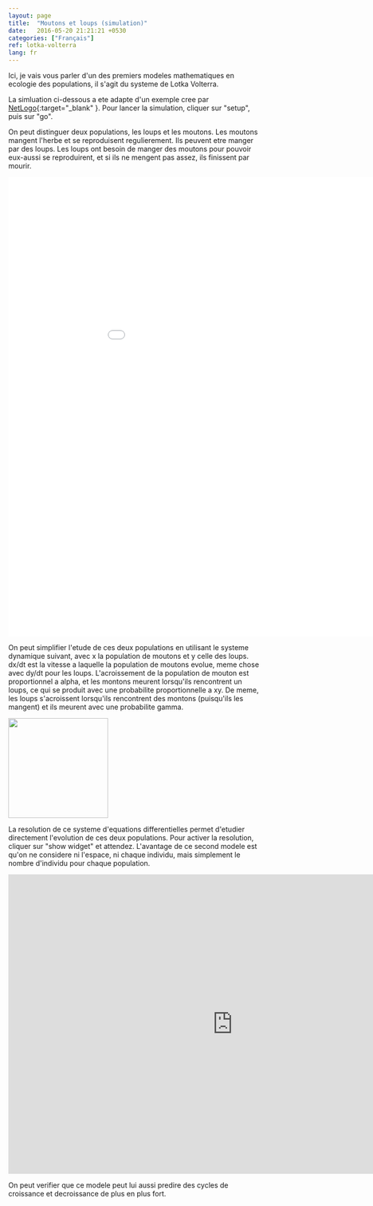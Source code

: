 ```yaml
---
layout: page
title:  "Moutons et loups (simulation)"
date:   2016-05-20 21:21:21 +0530
categories: ["Français"]
ref: lotka-volterra
lang: fr
---
```





Ici, je vais vous parler d'un des premiers modeles mathematiques en ecologie des populations, il s'agit du systeme de Lotka Volterra.

La simluation ci-dessous a ete adapte d'un exemple cree par [NetLogo](http://netlogoweb.org/launch#http://netlogoweb.org/assets/modelslib/Sample%20Models/Earth%20Science/Fire.nlogo){:target="_blank" }.
Pour lancer la simulation, cliquer sur "setup", puis sur "go".

On peut distinguer deux populations, les loups et les moutons. Les moutons mangent l'herbe et se reproduisent regulierement. Ils peuvent etre manger par des loups. Les loups ont besoin de manger des moutons pour pouvoir eux-aussi se reproduirent, et si ils ne mengent pas assez, ils finissent par mourir.

<iframe width="1000" height="920" frameBorder="0" marginheight="100px" scrolling="no" src="../../simulations/Wolf Sheep Predation.html"></iframe>

On peut simplifier l'etude de ces deux populations en utilisant le systeme dynamique suivant, avec x la population de moutons et y celle des loups. dx/dt est la vitesse a laquelle la population de moutons evolue, meme chose avec dy/dt pour les loups.
L'acroissement de la population de mouton est proportionnel a alpha, et les montons meurent lorsqu'ils rencontrent un loups, ce qui se produit avec une probabilite proportionnelle a xy.
De meme, les loups s'acroissent lorsqu'ils rencontrent des montons (puisqu'ils les mangent) et ils meurent avec une probabilite gamma.

<img width="200" src="../../images/lotka_volterra.png" />

La resolution de ce systeme d'equations differentielles permet d'etudier directement l'evolution de ces deux populations. Pour activer la resolution, cliquer sur "show widget" et attendez.
L'avantage de ce second modele est qu'on ne considere ni l'espace, ni chaque individu, mais simplement le nombre d'individu pour chaque population.

<iframe width="900" height="600" frameBorder="0" src="https://jjycavailles.github.io/lotka-volterra/Lotka-Volterra.html"></iframe>

On peut verifier que ce modele peut lui aussi predire des cycles de croissance et decroissance de plus en plus fort.






